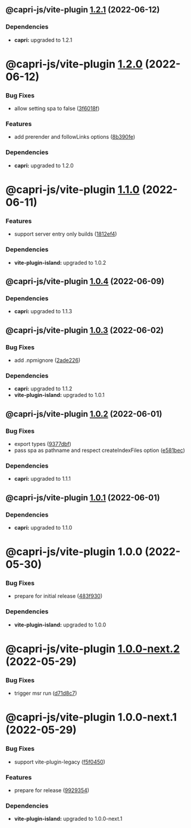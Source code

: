 ## @capri-js/vite-plugin [1.2.1](https://github.com/capri-js/capri/compare/@capri-js/vite-plugin@1.2.0...@capri-js/vite-plugin@1.2.1) (2022-06-12)





### Dependencies

* **capri:** upgraded to 1.2.1

# @capri-js/vite-plugin [1.2.0](https://github.com/capri-js/capri/compare/@capri-js/vite-plugin@1.1.0...@capri-js/vite-plugin@1.2.0) (2022-06-12)


### Bug Fixes

* allow setting spa to false ([3f6018f](https://github.com/capri-js/capri/commit/3f6018f2d78299d823a25aacfb9133dca2055b53))


### Features

* add prerender and followLinks options ([8b390fe](https://github.com/capri-js/capri/commit/8b390fe24c08d57647c1b17af3bc8cc3934adbf3))





### Dependencies

* **capri:** upgraded to 1.2.0

# @capri-js/vite-plugin [1.1.0](https://github.com/capri-js/capri/compare/@capri-js/vite-plugin@1.0.4...@capri-js/vite-plugin@1.1.0) (2022-06-11)


### Features

* support server entry only builds ([1812ef4](https://github.com/capri-js/capri/commit/1812ef4c657288187d3391b8da49133ac72dc4cc))





### Dependencies

* **vite-plugin-island:** upgraded to 1.0.2

## @capri-js/vite-plugin [1.0.4](https://github.com/capri-js/capri/compare/@capri-js/vite-plugin@1.0.3...@capri-js/vite-plugin@1.0.4) (2022-06-09)





### Dependencies

* **capri:** upgraded to 1.1.3

## @capri-js/vite-plugin [1.0.3](https://github.com/capri-js/capri/compare/@capri-js/vite-plugin@1.0.2...@capri-js/vite-plugin@1.0.3) (2022-06-02)


### Bug Fixes

* add .npmignore ([2ade226](https://github.com/capri-js/capri/commit/2ade2261eb4bd3918deea53a010bff5cd7322ca7))





### Dependencies

* **capri:** upgraded to 1.1.2
* **vite-plugin-island:** upgraded to 1.0.1

## @capri-js/vite-plugin [1.0.2](https://github.com/capri-js/capri/compare/@capri-js/vite-plugin@1.0.1...@capri-js/vite-plugin@1.0.2) (2022-06-01)


### Bug Fixes

* export types ([9377dbf](https://github.com/capri-js/capri/commit/9377dbf6cafe00e6e1de0137ddb525df40f603bc))
* pass spa as pathname and respect createIndexFiles option ([e581bec](https://github.com/capri-js/capri/commit/e581bec431197bcd60c2849fd4612963a484655d))





### Dependencies

* **capri:** upgraded to 1.1.1

## @capri-js/vite-plugin [1.0.1](https://github.com/capri-js/capri/compare/@capri-js/vite-plugin@1.0.0...@capri-js/vite-plugin@1.0.1) (2022-06-01)





### Dependencies

* **capri:** upgraded to 1.1.0

# @capri-js/vite-plugin 1.0.0 (2022-05-30)


### Bug Fixes

* prepare for initial release ([483f930](https://github.com/capri-js/capri/commit/483f9300986faba9cdd1d47f85b6e7173c11a797))





### Dependencies

* **vite-plugin-island:** upgraded to 1.0.0

# @capri-js/vite-plugin [1.0.0-next.2](https://github.com/capri-js/capri/compare/@capri-js/vite-plugin@1.0.0-next.1...@capri-js/vite-plugin@1.0.0-next.2) (2022-05-29)


### Bug Fixes

* trigger msr run ([d71d8c7](https://github.com/capri-js/capri/commit/d71d8c75bf960cfab527d4117dd4eb4d35f72996))

# @capri-js/vite-plugin 1.0.0-next.1 (2022-05-29)


### Bug Fixes

* support vite-plugin-legacy ([f5f0450](https://github.com/capri-js/capri/commit/f5f045073cc61ec684aa5615afd62c9dc59aecf3))


### Features

* prepare for release ([9929354](https://github.com/capri-js/capri/commit/9929354de8f7f4b732dfe66fb1ca9e165bc53deb))





### Dependencies

* **vite-plugin-island:** upgraded to 1.0.0-next.1
